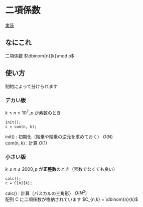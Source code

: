 # 二項係数
[実装](https://github.com/Oxojo/Oxojo-Library/blob/main/Math/binomial-coefficients.cpp)

## なにこれ
二項係数 $\dbinom{n}{k}\mod p$<br>

## 使い方
制約によって分けられます
### デカい版
$k \leq n \leq 10^7, p$ が素数のとき
```
init();
c = com(n, k);
```
init() : 初期化（階乗や階乗の逆元を求めておく） $O(N)$<br>
com(n, k) : 計算 $O(1)$

### 小さい版
$k \leq n \leq 2000, p$ が**正整数**のとき（素数でなくても良い）<br>
```
calc();
c = C[n][k];
```
calc() : 計算（パスカルの三角形） $O(N^2)$<br>
配列 C に二項係数が格納されています $C_{n,k} = \dbinom{n}{k}$
